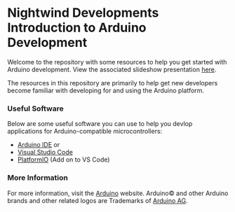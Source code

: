 # Nightwind Developments Introduction to Arduino Development

Welcome to the repository with some resources to help you get started with Arduino development. 
View the associated slideshow presentation [here](https://docs.google.com/presentation/d/14sz050myA1T5s4esiB4FltNJyB2UwFx4ATXPhVXwT6M/edit?usp=sharing).

The resources in this repository are primarily to help get new developers become familiar with developing for and using the Arduino platform.

### Useful Software
Below are some useful software you can use to help you devlop applications for Arduino-compatible microcontrollers:
* [Arduino IDE](https://www.arduino.cc/en/Main/Software)
or
* [Visual Studio Code](https://code.visualstudio.com/)
* [PlatformIO](https://platformio.org/install/ide?install=vscode) (Add on to VS Code)

### More Information
For more information, visit the [Arduino](https://arduino.cc/) website.
Arduino&copy; and other Arduino brands and other related logos are Trademarks of [Arduino AG](https://arduino.cc/).
